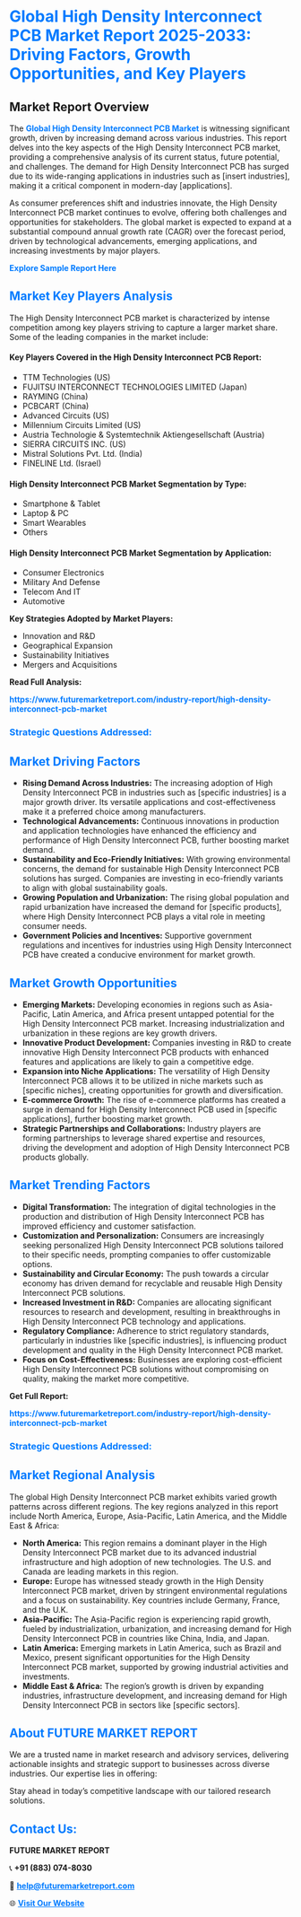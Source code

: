 <h1 style="color: #007BFF;">Global High Density Interconnect PCB Market Report 2025-2033: Driving Factors, Growth Opportunities, and Key Players</h1>

<section id="overview">
<h2>Market Report Overview</h2>
<p>The <a href="https://www.futuremarketreport.com/industry-report/high-density-interconnect-pcb-market" style="color: #007BFF; text-decoration: none;"><strong>Global High Density Interconnect PCB Market</strong></a> is witnessing significant growth, driven by increasing demand across various industries. This report delves into the key aspects of the High Density Interconnect PCB market, providing a comprehensive analysis of its current status, future potential, and challenges. The demand for High Density Interconnect PCB has surged due to its wide-ranging applications in industries such as [insert industries], making it a critical component in modern-day [applications].</p>
<p>As consumer preferences shift and industries innovate, the High Density Interconnect PCB market continues to evolve, offering both challenges and opportunities for stakeholders. The global market is expected to expand at a substantial compound annual growth rate (CAGR) over the forecast period, driven by technological advancements, emerging applications, and increasing investments by major players.</p>
</section>

<section id="overview">
<p><a href="https://www.futuremarketreport.com/request-sample/reportId=115679" style="color: #007BFF; text-decoration: none;"><strong>Explore Sample Report Here</strong></a></p>
</section>

<section id="key-players">
<h2 style="color: #007BFF;">Market Key Players Analysis</h2>
<p>The High Density Interconnect PCB market is characterized by intense competition among key players striving to capture a larger market share. Some of the leading companies in the market include:</p>
<h4>Key Players Covered in the High Density Interconnect PCB Report:</h4>
<ul><li>TTM Technologies (US)</li><li>FUJITSU INTERCONNECT TECHNOLOGIES LIMITED (Japan)</li><li>RAYMING (China)</li><li>PCBCART (China)</li><li>Advanced Circuits (US)</li><li>Millennium Circuits Limited (US)</li><li>Austria Technologie &amp; Systemtechnik Aktiengesellschaft (Austria)</li><li>SIERRA CIRCUITS INC. (US)</li><li>Mistral Solutions Pvt. Ltd. (India)</li><li>FINELINE Ltd. (Israel)</li></ul>
<h4>High Density Interconnect PCB Market Segmentation by Type:</h4>
<ul><li>Smartphone &amp; Tablet</li><li>Laptop &amp; PC</li><li>Smart Wearables</li><li>Others</li></ul>

<h4>High Density Interconnect PCB Market Segmentation by Application:</h4>
<ul><li>Consumer Electronics</li><li>Military And Defense</li><li>Telecom And IT</li><li>Automotive</li></ul>
<p><strong>Key Strategies Adopted by Market Players:</strong></p>
<ul>
<li>Innovation and R&D</li>
<li>Geographical Expansion</li>
<li>Sustainability Initiatives</li>
<li>Mergers and Acquisitions</li>
</ul>
</section>

<section>
<p><strong>Read Full Analysis: </strong></p><a href="https://www.futuremarketreport.com/industry-report/high-density-interconnect-pcb-market" style="color: #007BFF; text-decoration: none;"><strong>https://www.futuremarketreport.com/industry-report/high-density-interconnect-pcb-market</strong></a>
<h3 style="color: #007BFF;">Strategic Questions Addressed:</h3>
</section>

<section id="driving-factors">
<h2 style="color: #007BFF;">Market Driving Factors</h2>
<ul>
<li><strong>Rising Demand Across Industries:</strong> The increasing adoption of High Density Interconnect PCB in industries such as [specific industries] is a major growth driver. Its versatile applications and cost-effectiveness make it a preferred choice among manufacturers.</li>
<li><strong>Technological Advancements:</strong> Continuous innovations in production and application technologies have enhanced the efficiency and performance of High Density Interconnect PCB, further boosting market demand.</li>
<li><strong>Sustainability and Eco-Friendly Initiatives:</strong> With growing environmental concerns, the demand for sustainable High Density Interconnect PCB solutions has surged. Companies are investing in eco-friendly variants to align with global sustainability goals.</li>
<li><strong>Growing Population and Urbanization:</strong> The rising global population and rapid urbanization have increased the demand for [specific products], where High Density Interconnect PCB plays a vital role in meeting consumer needs.</li>
<li><strong>Government Policies and Incentives:</strong> Supportive government regulations and incentives for industries using High Density Interconnect PCB have created a conducive environment for market growth.</li>
</ul>
</section>

<section id="growth-opportunities">
<h2 style="color: #007BFF;">Market Growth Opportunities</h2>
<ul>
<li><strong>Emerging Markets:</strong> Developing economies in regions such as Asia-Pacific, Latin America, and Africa present untapped potential for the High Density Interconnect PCB market. Increasing industrialization and urbanization in these regions are key growth drivers.</li>
<li><strong>Innovative Product Development:</strong> Companies investing in R&D to create innovative High Density Interconnect PCB products with enhanced features and applications are likely to gain a competitive edge.</li>
<li><strong>Expansion into Niche Applications:</strong> The versatility of High Density Interconnect PCB allows it to be utilized in niche markets such as [specific niches], creating opportunities for growth and diversification.</li>
<li><strong>E-commerce Growth:</strong> The rise of e-commerce platforms has created a surge in demand for High Density Interconnect PCB used in [specific applications], further boosting market growth.</li>
<li><strong>Strategic Partnerships and Collaborations:</strong> Industry players are forming partnerships to leverage shared expertise and resources, driving the development and adoption of High Density Interconnect PCB products globally.</li>
</ul>
</section>

<section id="trending-factors">
<h2 style="color: #007BFF;">Market Trending Factors</h2>
<ul>
<li><strong>Digital Transformation:</strong> The integration of digital technologies in the production and distribution of High Density Interconnect PCB has improved efficiency and customer satisfaction.</li>
<li><strong>Customization and Personalization:</strong> Consumers are increasingly seeking personalized High Density Interconnect PCB solutions tailored to their specific needs, prompting companies to offer customizable options.</li>
<li><strong>Sustainability and Circular Economy:</strong> The push towards a circular economy has driven demand for recyclable and reusable High Density Interconnect PCB solutions.</li>
<li><strong>Increased Investment in R&D:</strong> Companies are allocating significant resources to research and development, resulting in breakthroughs in High Density Interconnect PCB technology and applications.</li>
<li><strong>Regulatory Compliance:</strong> Adherence to strict regulatory standards, particularly in industries like [specific industries], is influencing product development and quality in the High Density Interconnect PCB market.</li>
<li><strong>Focus on Cost-Effectiveness:</strong> Businesses are exploring cost-efficient High Density Interconnect PCB solutions without compromising on quality, making the market more competitive.</li>
</ul>
</section>

<section>
<p><strong>Get Full Report: </strong></p><a href="https://www.futuremarketreport.com/industry-report/high-density-interconnect-pcb-market" style="color: #007BFF; text-decoration: none;"><strong>https://www.futuremarketreport.com/industry-report/high-density-interconnect-pcb-market</strong></a>
<h3 style="color: #007BFF;">Strategic Questions Addressed:</h3>
</section>


<section id="regional-analysis">
<h2 style="color: #007BFF;">Market Regional Analysis</h2>
<p>The global High Density Interconnect PCB market exhibits varied growth patterns across different regions. The key regions analyzed in this report include North America, Europe, Asia-Pacific, Latin America, and the Middle East & Africa:</p>
<ul>
<li><strong>North America:</strong> This region remains a dominant player in the High Density Interconnect PCB market due to its advanced industrial infrastructure and high adoption of new technologies. The U.S. and Canada are leading markets in this region.</li>
<li><strong>Europe:</strong> Europe has witnessed steady growth in the High Density Interconnect PCB market, driven by stringent environmental regulations and a focus on sustainability. Key countries include Germany, France, and the U.K.</li>
<li><strong>Asia-Pacific:</strong> The Asia-Pacific region is experiencing rapid growth, fueled by industrialization, urbanization, and increasing demand for High Density Interconnect PCB in countries like China, India, and Japan.</li>
<li><strong>Latin America:</strong> Emerging markets in Latin America, such as Brazil and Mexico, present significant opportunities for the High Density Interconnect PCB market, supported by growing industrial activities and investments.</li>
<li><strong>Middle East & Africa:</strong> The region’s growth is driven by expanding industries, infrastructure development, and increasing demand for High Density Interconnect PCB in sectors like [specific sectors].</li>
</ul>
</section>

<footer>
<h2 style="color: #007BFF;">About FUTURE MARKET REPORT</h2>
<p>We are a trusted name in market research and advisory services, delivering actionable insights and strategic support to businesses across diverse industries. Our expertise lies in offering:</p>

<p>Stay ahead in today’s competitive landscape with our tailored research solutions.</p>

<h2 style="color: #007BFF;">Contact Us:</h2>
<p><strong>FUTURE MARKET REPORT</strong></p>
<p>📞 <strong>+91 (883) 074-8030</strong></p>
<p>📧 <strong><a href="mailto:help@futuremarketreport.com" style="color: #007BFF;">help@futuremarketreport.com</a></strong></p>
<p>🌐 <strong><a href="https://www.futuremarketreport.com/" style="color: #007BFF;">Visit Our Website</a></strong></p>
</footer>